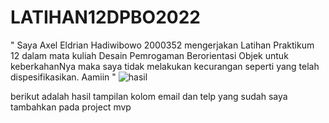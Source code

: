 # LATIHAN12DPBO2022
" Saya Axel Eldrian Hadiwibowo 2000352 mengerjakan Latihan Praktikum 12 dalam mata kuliah Desain Pemrogaman Berorientasi Objek untuk keberkahanNya maka saya tidak melakukan kecurangan seperti yang telah dispesifikasikan. Aamiin "
![hasil](https://user-images.githubusercontent.com/91566708/170708668-e23d6b39-1673-4467-b5e6-45a8236ece3b.png)

berikut adalah hasil tampilan kolom email dan telp yang sudah saya tambahkan pada project mvp
